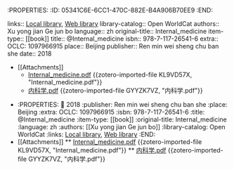 :PROPERTIES:
:ID:	05341C6E-6CC1-470C-882E-B4A906B70EE9
:END:

links:: [Local library](zotero://select/library/items/5LAE7TDI), [Web library](https://www.zotero.org/users/6626953/items/5LAE7TDI)
library-catalog:: Open WorldCat
authors:: Xu yong jian Ge jun bo
language:: zh
original-title:: Internal_medicine
item-type:: [[book]]
title:: @Internal_medicine
isbn:: 978-7-117-26541-6
extra:: OCLC: 1097966915
place:: Beijing
publisher:: Ren min wei sheng chu ban she
date:: 2018

- [[Attachments]]
	- [Internal_medicine.pdf](zotero://select/library/items/KL9VD57X) {{zotero-imported-file KL9VD57X, "Internal_medicine.pdf"}}
	- [内科学.pdf](zotero://select/library/items/GYYZK7VZ) {{zotero-imported-file GYYZK7VZ, "内科学.pdf"}}
* :PROPERTIES:
:date: 2018
:publisher: Ren min wei sheng chu ban she
:place: Beijing
:extra: OCLC: 1097966915
:isbn: 978-7-117-26541-6
:title: @Internal_medicine
:item-type: [[book]]
:original-title: Internal_medicine
:language: zh
:authors: [[Xu yong jian Ge jun bo]]
:library-catalog: Open WorldCat
:links: [Local library](zotero://select/library/items/5LAE7TDI), [Web library](https://www.zotero.org/users/6626953/items/5LAE7TDI)
:END:
* [[Attachments]]
** [Internal_medicine.pdf](zotero://select/library/items/KL9VD57X) {{zotero-imported-file KL9VD57X, "Internal_medicine.pdf"}}
** [内科学.pdf](zotero://select/library/items/GYYZK7VZ) {{zotero-imported-file GYYZK7VZ, "内科学.pdf"}}